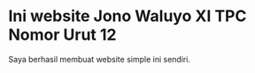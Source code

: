 <!DOCTYPE html>
<html>
  <head>
      <meta charset=”utf-8”>
      <title>Jono-XITPC-12</title>
  </head>
<body>
<h1> Ini website Jono Waluyo XI TPC Nomor Urut 12</h1>
<p> Saya berhasil membuat website simple ini sendiri. </p>
</body>
</html>
